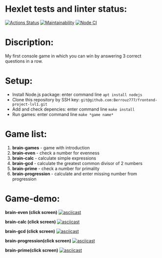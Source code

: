 # Hexlet tests and linter status:

[![Actions Status](https://github.com/Berrouz777/frontend-project-lvl1/workflows/hexlet-check/badge.svg)](https://github.com/Berrouz777/frontend-project-lvl1/actions)
[![Maintainability](https://api.codeclimate.com/v1/badges/a99a88d28ad37a79dbf6/maintainability)](https://codeclimate.com/github/codeclimate/codeclimate/maintainability)
[![Node CI](https://github.com/Berrouz777/frontend-project-lvl1/actions/workflows/nodejs.yml/badge.svg)](https://github.com/Berrouz777/frontend-project-lvl1/actions/workflows/nodejs.yml)

# Discription:

My first console game in which you can win by answering 3 correct questions in a row.

# Setup:

- Install Node.js package: enter command line `apt install nodejs`
- Clone this repository by SSH key: `git@github.com:Berrouz777/frontend-project-lvl1.git`
- Add and check depencies: enter command line `make install`
- Run games: enter command line `make *game name*`

# Game list:

1. **brain-games** - game with introduction
2. **brain-even** - check a number for evenness 
3. **brain-calc** - calculate simple expressions
4. **brain-gcd** - calculate the greatest common divisor of 2 numbers
5. **brain-prime** - check a number for primality
6. **brain-progression** - calculate and enter missing number from progression

# Game-demo:

**brain-even (click screen)**
[![asciicast](https://asciinema.org/a/459893.png)](https://asciinema.org/a/459893)

**brain-calc (click screen)**
[![asciicast](https://asciinema.org/a/460009.png)](https://asciinema.org/a/460009)

**brain-gcd (click screen)**
[![asciicast](https://asciinema.org/a/460064.png)](https://asciinema.org/a/460064)

**brain-progression(click screen)**
[![asciicast](https://asciinema.org/a/460694.png)](https://asciinema.org/a/460694)

**brain-prime(click screen)**
[![asciicast](https://asciinema.org/a/460760.png)](https://asciinema.org/a/460760)
